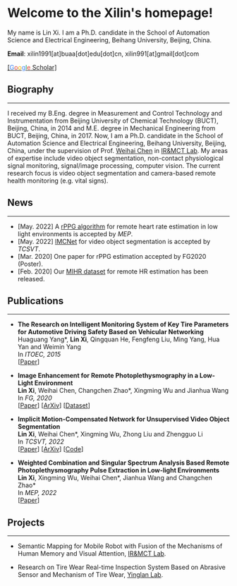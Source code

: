 # Welcome to the Xilin's homepage!
My name is Lin Xi. I am a Ph.D. candidate in the School of Automation Science and Electrical Engineering, Beihang University, Beijing, China.

**Email**: xilin1991[at]buaa[dot]edu[dot]cn, xilin991[at]gmail[dot]com

<a href="https://scholar.google.com/citations?hl=zh-CN&user=P0TIVUkAAAAJ" target="_blank">[<font color="#4285F4" data-darkreader-inline-color="" style="--darkreader-inline-color:#4ba0f4;">G</font><font color="#DB4437" data-darkreader-inline-color="" style="--darkreader-inline-color:#de5448;">o</font><font color="#F4B400" data-darkreader-inline-color="" style="--darkreader-inline-color:#ffc521;">o</font><font color="#4285F4" data-darkreader-inline-color="" style="--darkreader-inline-color:#4ba0f4;">g</font><font color="#0F9D58" data-darkreader-inline-color="" style="--darkreader-inline-color:#63f0ab;">l</font><font color="#DB4437" data-darkreader-inline-color="" style="--darkreader-inline-color:#de5448;">e</font> Scholar]</a>
    

## Biography
***
I received my B.Eng. degree in Measurement and Control Technology and Instrumentation from Beijing University of Chemical Technology (BUCT), Beijing, China, in 2014 and M.E. degree in Mechanical Engineering from BUCT, Beijing, China, in 2017. Now, I am a Ph.D. candidate in the School of Automation Science and Electrical Engineering, Beihang University, Beijing, China, under the supervision of Prof. <a href="http://irmct.buaa.edu.cn/sysgk2/dsfc.htm" target="_blank">Weihai Chen</a> in <a href="http://irmct.buaa.edu.cn/" target="_blank">IR&MCT Lab</a>. My areas of expertise include video object segmentation, non-contact physiological signal monitoring, signal/image processing, computer vision. The current research focus is video object segmentation and camera-based remote health monitoring (e.g. vital signs).

## News
***
* [May. 2022] A <a href="https://www.sciencedirect.com/science/article/abs/pii/S1350453322000716" target="_blank">rPPG algorithm</a> for remote heart rate estimation in low light environments is accepted by *MEP*.
* [May. 2022] <a href="https://ieeexplore.ieee.org/document/9751597" target="_blank">IMCNet</a> for video object segmentation is accepted by *TCSVT*.
* [Mar. 2020] One paper for rPPG estimation accepted by FG2020 (Poster).
* [Feb. 2020] Our <a href="https://github.com/xilin1991/Large-scale-Multi-illumination-HR-Database" target="_blank">MIHR dataset</a> for remote HR estimation has been released.

## Publications
***
* **The Research on Intelligent Monitoring System of Key Tire Parameters for Automotive Driving Safety Based on Vehicular Networking**
  <br>
  Huaguang Yang\*, **Lin Xi**, Qingquan He, Fengfeng Liu, Ming Yang, Hua Yan and Weimin Yang
  <br>
  In *ITOEC, 2015*
  <br>
  [<a href="https://www.atlantis-press.com/proceedings/itoec-15/16821" target="_blank">Paper</a>]

* **Image Enhancement for Remote Photoplethysmography in a Low-Light Environment**
  <br>
  **Lin Xi**, Weihai Chen, Changchen Zhao\*, Xingming Wu and Jianhua Wang
  <br>
  In *FG, 2020*
  <br>
  [<a href="https://ieeexplore.ieee.org/document/9320298" target="_blank">Paper</a>] [<a href="https://arxiv.org/abs/2303.09336" target="_blank">ArXiv</a>] [<a href="https://github.com/xilin1991/Large-scale-Multi-illumination-HR-Database" target="_blank">Dataset</a>]

* **Implicit Motion-Compensated Network for Unsupervised Video Object Segmentation**
  <br>
  **Lin Xi**, Weihai Chen\*, Xingming Wu, Zhong Liu and Zhengguo Li
  <br>
  In *TCSVT, 2022*
  <br>
  [<a href="https://ieeexplore.ieee.org/document/9751597" target="_blank">Paper</a>] [<a href="https://arxiv.org/abs/2204.02791" target="_blank">ArXiv</a>] [<a href="https://github.com/xilin1991/IMCNet" target="_blank">Code</a>]

* **Weighted Combination and Singular Spectrum Analysis Based Remote Photoplethysmography Pulse Extraction in Low-light Environments**
  <br>
  **Lin Xi**, Xingming Wu, Weihai Chen\*, Jianhua Wang and Changchen Zhao\*
  <br>
  In *MEP, 2022*
  <br>
  [<a href="https://www.sciencedirect.com/science/article/abs/pii/S1350453322000716" target="_blank">Paper</a>]


## Projects
***
* Semantic Mapping for Mobile Robot with Fusion of the Mechanisms of Human Memory and Visual Attention, <a href="http://irmct.buaa.edu.cn/" target="_blank">IR&MCT Lab</a>.

* Research on Tire Wear Real-time Inspection System Based on Abrasive Sensor and Mechanism of Tire Wear, <a href="https://mech.buct.edu.cn/3128/list.htm" target="_blank">Yinglan Lab</a>.

<!-- ## Tutorial
***

## Honors & Awards
*** -->
